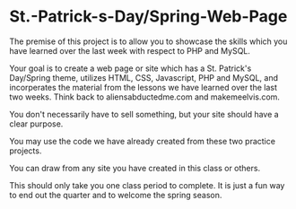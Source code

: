 # St.-Patrick-s-Day/Spring-Web-Page

The premise of this project is to allow you to showcase the skills which you have learned over the last week with respect to PHP and MySQL. 

Your goal is to create a web page or site which has a St. Patrick's Day/Spring theme, utilizes HTML, CSS, Javascript, PHP and MySQL, and incorperates the material from the lessons we have learned over the last two weeks. Think back to aliensabductedme.com and makemeelvis.com. 

You don't necessarily have to sell something, but your site should have a clear purpose. 

You may use the code we have already created from these two practice projects. 

You can draw from any site you have created in this class or others. 

This should only take you one class period to complete. It is just a fun way to end out the quarter and to welcome the spring season. 
